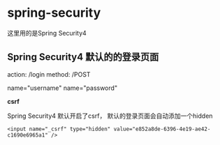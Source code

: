 # spring-security

这里用的是Spring Security4

## Spring Security4 默认的的登录页面

action: /login
method: /POST

name="username"
name="password"

**csrf**

Spring Security4 默认开启了csrf， 默认的登录页面会自动添加一个hidden

	<input name="_csrf" type="hidden" value="e852a8de-6396-4e19-ae42-c1690e6965a1" />


